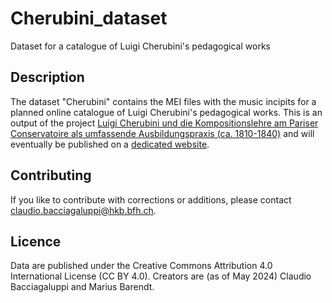 # Cherubini_dataset
Dataset for a catalogue of Luigi Cherubini's pedagogical works

## Description
The dataset "Cherubini" contains the MEI files with the music incipits for a planned online catalogue of Luigi Cherubini's pedagogical works.
This is an output of the project [Luigi Cherubini und die Kompositionslehre am Pariser Conservatoire als umfassende Ausbildungspraxis (ca. 1810-1840)](https://www.hkb-interpretation.ch/projekte/luigicherubini) and will eventually be published on a [dedicated website](https://luigicherubini.hkb.bfh.ch/).

## Contributing
If you like to contribute with corrections or additions, please contact <claudio.bacciagaluppi@hkb.bfh.ch>.

## Licence
Data are published under the Creative Commons Attribution 4.0 International License (CC BY 4.0). Creators are (as of May 2024) Claudio Bacciagaluppi and Marius Barendt.
